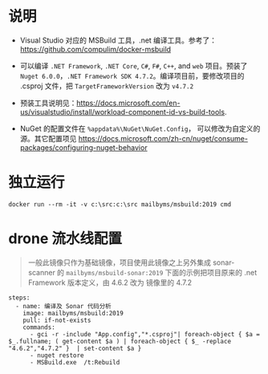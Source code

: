 # 说明
- Visual Studio 对应的 MSBuild 工具，.net 编译工具。参考了：<https://github.com/compulim/docker-msbuild>

- 可以编译 `.NET Framework`, `.NET Core`, `C#`, `F#`, `C++`, and `web` 项目。预装了 `Nuget 6.0.0`，`.NET Framework SDK 4.7.2`。编译项目前，要修改项目的 .csproj 文件，把 `TargetFrameworkVersion` 改为 `v4.7.2`

- 预装工具说明见：<https://docs.microsoft.com/en-us/visualstudio/install/workload-component-id-vs-build-tools>.

- NuGet 的配置文件在 `%appdata%\NuGet\NuGet.Config`， 可以修改为自定义的源。其它配置项见 <https://docs.microsoft.com/zh-cn/nuget/consume-packages/configuring-nuget-behavior>

# 独立运行
`docker run --rm -it -v c:\src:c:\src mailbyms/msbuild:2019 cmd `

# drone 流水线配置
> 一般此镜像只作为基础镜像，项目使用此镜像之上另外集成 sonar-scanner 的 `mailbyms/msbuild-sonar:2019`
> 下面的示例把项目原来的 .net Framework 版本定义，由 4.6.2 改为 镜像里的 4.7.2

```
steps:
  - name: 编译及 Sonar 代码分析
    image: mailbyms/msbuild:2019
    pull: if-not-exists
    commands:
      - gci -r -include "App.config","*.csproj"| foreach-object { $a = $_.fullname; ( get-content $a ) | foreach-object { $_ -replace "4.6.2","4.7.2" }  | set-content $a }
      - nuget restore
      - MSBuild.exe  /t:Rebuild
```
